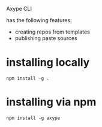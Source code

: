 Axype CLI

has the following features:
- creating repos from templates
- publishing paste sources

# installing locally

```
npm install -g .
```

# installing via npm

```
npm install -g axype
```
